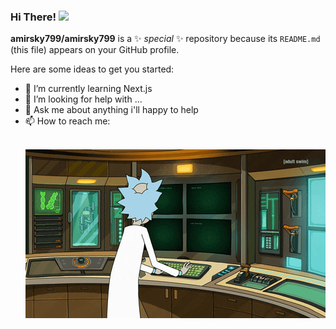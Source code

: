 ### Hi There! <img src="https://raw.githubusercontent.com/iampavangandhi/iampavangandhi/master/gifs/Hi.gif" width="30px"></h2>


**amirsky799/amirsky799** is a ✨ _special_ ✨ repository because its `README.md` (this file) appears on your GitHub profile.

Here are some ideas to get you started:

- 🌱 I’m currently learning Next.js
- 🤔 I’m looking for help with ...
- 💬 Ask me about anything i'll happy to help
- 📫 How to reach me: 

<br />
<img align="right" alt="GIF" src="https://github.com/darshan-jain/darshan-jain/blob/master/rick.gif" />


